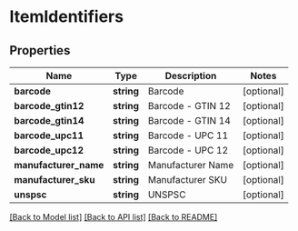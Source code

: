 # ItemIdentifiers

## Properties
Name | Type | Description | Notes
------------ | ------------- | ------------- | -------------
**barcode** | **string** | Barcode | [optional] 
**barcode_gtin12** | **string** | Barcode - GTIN 12 | [optional] 
**barcode_gtin14** | **string** | Barcode - GTIN 14 | [optional] 
**barcode_upc11** | **string** | Barcode - UPC 11 | [optional] 
**barcode_upc12** | **string** | Barcode - UPC 12 | [optional] 
**manufacturer_name** | **string** | Manufacturer Name | [optional] 
**manufacturer_sku** | **string** | Manufacturer SKU | [optional] 
**unspsc** | **string** | UNSPSC | [optional] 

[[Back to Model list]](../README.md#documentation-for-models) [[Back to API list]](../README.md#documentation-for-api-endpoints) [[Back to README]](../README.md)


